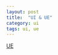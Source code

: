 ```yaml
---
layout: post
title:  "UI & UE"
category: ui
tags: ui, ue
---
```


[UE][ue]

[ue]: http://ksmx.me/blog/2014/05/02/usability-and-user-experience-design-websites/


[dashboard]: http://www.oschina.net/news/52217/25-visually-stunning-app-dashboard-design-concepts